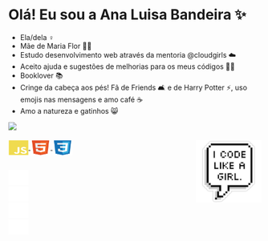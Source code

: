 <h1> Olá! Eu sou a Ana Luisa Bandeira ✨</h1>

- Ela/dela ♀️
- Mãe de Maria Flor 👩‍👧
- Estudo desenvolvimento web através da mentoria @cloudgirls ☁️
- Aceito ajuda e sugestões de melhorias para os meus códigos 👨‍💻
- Booklover 📚 
- Cringe da cabeça aos pés! Fã de Friends 🛋️ e de Harry Potter ⚡, uso emojis nas mensagens e amo café ☕
- Amo a natureza e gatinhos 😸

 <div>
  <a href="https://github.com/analuisabandeira">
  <img height="180em" src="https://github-readme-stats.vercel.app/api?username=analuisabandeira&show_icons=true&theme=dracula&include_all_commits=true&count_private=true"/>
 </div>

 <div style="display: inline_block"><br>
  <img align="center" alt="Js" height="30" width="40" src="https://raw.githubusercontent.com/devicons/devicon/master/icons/javascript/javascript-plain.svg">
  <img align="center" alt="HTML" height="30" width="40" src="https://raw.githubusercontent.com/devicons/devicon/master/icons/html5/html5-original.svg">
  <img align="center" alt="CSS" height="30" width="40" src="https://raw.githubusercontent.com/devicons/devicon/master/icons/css3/css3-original.svg">
  <img align="right" alt="figurinha i code like a girl"  src="imagens/code.png" >
  
  
</div>
   
   ##   
 <div style="display: inline_block"> 
  
  <a href="https://www.facebook.com/analuisabandeira/" target="_blank" rel="external"> <img  height="30" width="40" src= "imagens/facebook.png"></a>  
  <a href="https://www.instagram.com/analuisaflag/" target="_blank" rel="external"> <img  height="30" width="40" src= "imagens/instagram64.png"></a>  
  <a href="https://www.linkedin.com/in/analubandeira" target="_blank" rel="external"><img  height="30" width="40" src= "imagens/in.png"></a>  
  <a href = "mailto:analuisabandeira@gmail.com"><img height="30" width="40" src= "imagens/mail.png"></a>

 </div>
